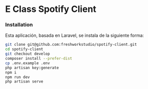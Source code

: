 # E Class Spotify Client

### Installation
Esta aplicación, basada en Laravel, se instala de la siguiente forma: 

```bash
git clone git@github.com:freshworkstudio/spotify-client.git
cd spotify-client
git checkout develop
composer install --prefer-dist
cp .env.example .env
php artisan key:generate
npm i
npm run dev
php artisan serve
```

